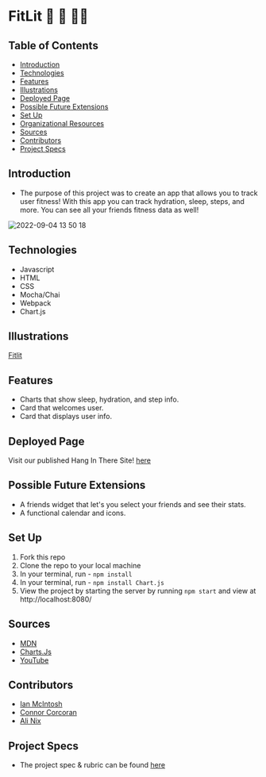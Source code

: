 # FitLit 🏃 🏀 🏃‍♀️ 


## Table of Contents
  - [Introduction](#introduction)
  - [Technologies](#technologies)
  - [Features](#features)
  - [Illustrations](#illustrations)
  - [Deployed Page](#deployed-page)
  - [Possible Future Extensions](#possible-future-extensions)
  - [Set Up](#set-up)
  - [Organizational Resources](#organizational-resources)
  - [Sources](#sources)
  - [Contributors](#contributors)
  - [Project Specs](#project-specs)

## Introduction
  - The purpose of this project was to create an app that allows you to track user fitness! With this app you can track hydration, sleep, steps, and more. You can see all your friends fitness data as well!


  ![2022-09-04 13 50 18](https://user-images.githubusercontent.com/28677929/188333718-c4931f4a-082e-44ed-bab9-89a9fc474605.gif)


## Technologies
  - Javascript
  - HTML
  - CSS
  - Mocha/Chai 
  - Webpack 
  - Chart.js


## Illustrations
[Fitlit](https://www.figma.com/file/nx3zvbtKURlMM7DMCruYKJ/FitLit-Wireframe)

## Features
- Charts that show sleep, hydration, and step info.
- Card that welcomes user.
- Card that displays user info.


## Deployed Page
Visit our published Hang In There Site! [here]()

## Possible Future Extensions
  - A friends widget that let's you select your friends and see their stats.
  - A functional calendar and icons.


## Set Up
1. Fork this repo  
2. Clone the repo to your local machine
3. In your terminal, run - `npm install`
4. In your terminal, run - `npm install Chart.js`
5. View the project by starting the server by running `npm start` and view at  http://localhost:8080/


## Sources
  - [MDN](http://developer.mozilla.org/en-US/)
  - [Charts.Js](https://www.chartjs.org/)
  - [YouTube](https://www.youtube.com/)
  

## Contributors
  - [Ian McIntosh](https://github.com/grainymac/grainymac)
  - [Connor Corcoran](https://github.com/Connorcorc)
  - [Ali Nix](https://github.com/alinix1)


## Project Specs
  - The project spec & rubric can be found [here](https://frontend.turing.edu/projects/Fitlit-part-one.html)
